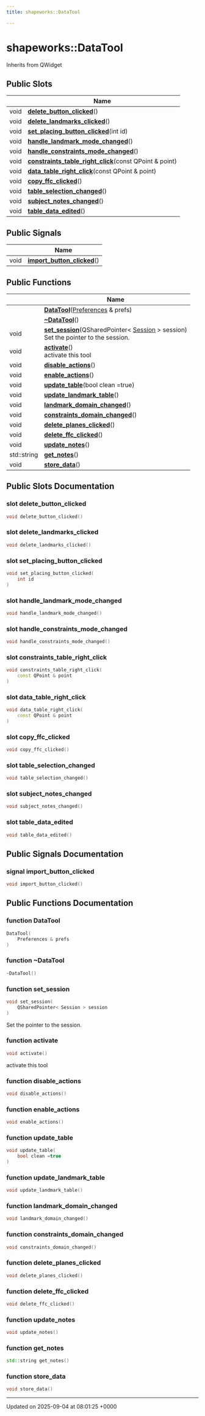 ```yaml
---
title: shapeworks::DataTool

---
```


# shapeworks::DataTool





Inherits from QWidget

## Public Slots

|                | Name           |
| -------------- | -------------- |
| void | **[delete_button_clicked](../Classes/classshapeworks_1_1DataTool.md#slot-delete-button-clicked)**() |
| void | **[delete_landmarks_clicked](../Classes/classshapeworks_1_1DataTool.md#slot-delete-landmarks-clicked)**() |
| void | **[set_placing_button_clicked](../Classes/classshapeworks_1_1DataTool.md#slot-set-placing-button-clicked)**(int id) |
| void | **[handle_landmark_mode_changed](../Classes/classshapeworks_1_1DataTool.md#slot-handle-landmark-mode-changed)**() |
| void | **[handle_constraints_mode_changed](../Classes/classshapeworks_1_1DataTool.md#slot-handle-constraints-mode-changed)**() |
| void | **[constraints_table_right_click](../Classes/classshapeworks_1_1DataTool.md#slot-constraints-table-right-click)**(const QPoint & point) |
| void | **[data_table_right_click](../Classes/classshapeworks_1_1DataTool.md#slot-data-table-right-click)**(const QPoint & point) |
| void | **[copy_ffc_clicked](../Classes/classshapeworks_1_1DataTool.md#slot-copy-ffc-clicked)**() |
| void | **[table_selection_changed](../Classes/classshapeworks_1_1DataTool.md#slot-table-selection-changed)**() |
| void | **[subject_notes_changed](../Classes/classshapeworks_1_1DataTool.md#slot-subject-notes-changed)**() |
| void | **[table_data_edited](../Classes/classshapeworks_1_1DataTool.md#slot-table-data-edited)**() |

## Public Signals

|                | Name           |
| -------------- | -------------- |
| void | **[import_button_clicked](../Classes/classshapeworks_1_1DataTool.md#signal-import-button-clicked)**() |

## Public Functions

|                | Name           |
| -------------- | -------------- |
| | **[DataTool](../Classes/classshapeworks_1_1DataTool.md#function-datatool)**([Preferences](../Classes/classPreferences.md) & prefs) |
| | **[~DataTool](../Classes/classshapeworks_1_1DataTool.md#function-~datatool)**() |
| void | **[set_session](../Classes/classshapeworks_1_1DataTool.md#function-set-session)**(QSharedPointer< [Session](../Classes/classshapeworks_1_1Session.md) > session)<br>Set the pointer to the session.  |
| void | **[activate](../Classes/classshapeworks_1_1DataTool.md#function-activate)**()<br>activate this tool  |
| void | **[disable_actions](../Classes/classshapeworks_1_1DataTool.md#function-disable-actions)**() |
| void | **[enable_actions](../Classes/classshapeworks_1_1DataTool.md#function-enable-actions)**() |
| void | **[update_table](../Classes/classshapeworks_1_1DataTool.md#function-update-table)**(bool clean =true) |
| void | **[update_landmark_table](../Classes/classshapeworks_1_1DataTool.md#function-update-landmark-table)**() |
| void | **[landmark_domain_changed](../Classes/classshapeworks_1_1DataTool.md#function-landmark-domain-changed)**() |
| void | **[constraints_domain_changed](../Classes/classshapeworks_1_1DataTool.md#function-constraints-domain-changed)**() |
| void | **[delete_planes_clicked](../Classes/classshapeworks_1_1DataTool.md#function-delete-planes-clicked)**() |
| void | **[delete_ffc_clicked](../Classes/classshapeworks_1_1DataTool.md#function-delete-ffc-clicked)**() |
| void | **[update_notes](../Classes/classshapeworks_1_1DataTool.md#function-update-notes)**() |
| std::string | **[get_notes](../Classes/classshapeworks_1_1DataTool.md#function-get-notes)**() |
| void | **[store_data](../Classes/classshapeworks_1_1DataTool.md#function-store-data)**() |

## Public Slots Documentation

### slot delete_button_clicked

```cpp
void delete_button_clicked()
```


### slot delete_landmarks_clicked

```cpp
void delete_landmarks_clicked()
```


### slot set_placing_button_clicked

```cpp
void set_placing_button_clicked(
    int id
)
```


### slot handle_landmark_mode_changed

```cpp
void handle_landmark_mode_changed()
```


### slot handle_constraints_mode_changed

```cpp
void handle_constraints_mode_changed()
```


### slot constraints_table_right_click

```cpp
void constraints_table_right_click(
    const QPoint & point
)
```


### slot data_table_right_click

```cpp
void data_table_right_click(
    const QPoint & point
)
```


### slot copy_ffc_clicked

```cpp
void copy_ffc_clicked()
```


### slot table_selection_changed

```cpp
void table_selection_changed()
```


### slot subject_notes_changed

```cpp
void subject_notes_changed()
```


### slot table_data_edited

```cpp
void table_data_edited()
```


## Public Signals Documentation

### signal import_button_clicked

```cpp
void import_button_clicked()
```


## Public Functions Documentation

### function DataTool

```cpp
DataTool(
    Preferences & prefs
)
```


### function ~DataTool

```cpp
~DataTool()
```


### function set_session

```cpp
void set_session(
    QSharedPointer< Session > session
)
```

Set the pointer to the session. 

### function activate

```cpp
void activate()
```

activate this tool 

### function disable_actions

```cpp
void disable_actions()
```


### function enable_actions

```cpp
void enable_actions()
```


### function update_table

```cpp
void update_table(
    bool clean =true
)
```


### function update_landmark_table

```cpp
void update_landmark_table()
```


### function landmark_domain_changed

```cpp
void landmark_domain_changed()
```


### function constraints_domain_changed

```cpp
void constraints_domain_changed()
```


### function delete_planes_clicked

```cpp
void delete_planes_clicked()
```


### function delete_ffc_clicked

```cpp
void delete_ffc_clicked()
```


### function update_notes

```cpp
void update_notes()
```


### function get_notes

```cpp
std::string get_notes()
```


### function store_data

```cpp
void store_data()
```


-------------------------------

Updated on 2025-09-04 at 08:01:25 +0000
